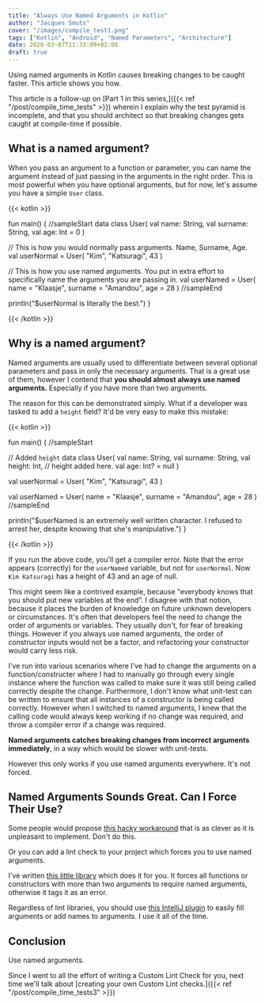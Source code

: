 ```yaml
---
title: "Always Use Named Arguments in Kotlin"
author: "Jacques Smuts"
cover: "/images/compile_test1.png"
tags: ["Kotlin", "Android", "Named Parameters", "Architecture"]
date: 2020-03-07T11:33:09+02:00
draft: true
---
```

Using named arguments in Kotlin causes breaking changes to be caught faster. This article shows you how.
<!--more-->

This article is a follow-up on [Part 1 in this series,]({{< ref "/post/compile_time_tests" >}}) wherein I explain why the test pyramid is incomplete, and that you should architect so that breaking changes gets caught at compile-time if possible.

## What is a named argument?

When you pass an argument to a function or parameter, you can name the argument instead of just passing in the arguments in the right order. This is most powerful when you have optional arguments, but for now, let's assume you have a simple `User` class.

{{< kotlin >}}

fun main() {
//sampleStart
  data class User(
    val name: String,
    val surname: String,
    val age: Int = 0
  )

  // This is how you would normally pass arguments. Name, Surname, Age.
  val userNormal = User(
      "Kim",
      "Katsuragi",
      43
  )

  // This is how you use named arguments. You put in extra effort to specifically name the arguments you are passing in.
  val userNamed = User(
      name = "Klaasje",
      surname = "Amandou",
      age = 28
  )
//sampleEnd

  println("$userNormal is literally the best.")
}

{{< /kotlin >}}

## Why is a named argument?

Named arguments are usually used to differentiate between several optional parameters and pass in only the necessary arguments. That is a great use of them, however I contend that **you should almost always use named arguments.** Especially if you have more than two arguments.

The reason for this can be demonstrated simply. What if a developer was tasked to add a `height` field? It'd be very easy to make this mistake:

{{< kotlin >}}

fun main() {
//sampleStart

  // Added `height`
  data class User(
    val name: String,
    val surname: String,
    val height: Int, // height added here.
    val age: Int? = null
  )

  val userNormal = User(
      "Kim",
      "Katsuragi",
      43
  )

  val userNamed = User(
      name = "Klaasje",
      surname = "Amandou",
      age = 28
  )
//sampleEnd

  println("$userNamed is an extremely well written character. I refused to arrest her, despite knowing that she's manipulative.")
}

{{< /kotlin >}}

If you run the above code, you'll get a compiler error. Note that the error appears (correctly) for the `userNamed` variable, but not for `userNormal`. Now `Kim Katsuragi` has a height of 43 and an age of null.

 This might seem like a contrived example, because "everybody knows that you should put new variables at the end". I disagree with that notion, because it places the burden of knowledge on future unknown developers or circumstances. It's often that developers feel the need to change the order of arguments or variables. They usually don't, for fear of breaking things. However if you always use named arguments, the order of constructor inputs would not be a factor, and refactoring your constructor would carry less risk.

 I've run into various scenarios where I've had to change the arguments on a function/constructer where I had to manually go through every single instance where the function was called to make sure it was still being called correctly despite the change. Furthermore, I don't know what unit-test can be written to ensure that all instances of a constructor is being called correctly. However when I switched to named arguments, I knew that the calling code would always keep working if no change was required, and throw a compiler error if a change was required.

**Named arguments catches breaking changes from incorrect arguments immediately**, in a way which would be slower with unit-tests.

However this only works if you use named arguments everywhere. It's not forced.


## Named Arguments Sounds Great. Can I Force Their Use?

Some people would propose [this hacky workaround](https://stackoverflow.com/questions/37394266/how-can-i-force-calls-to-some-constructors-functions-to-use-named-arguments) that is as clever as it is unpleasant to implement. Don't do this.

Or you can add a lint check to your project which forces you to use named arguments.

I've written [this little library](https://github.com/JacquesSmuts/NamedArgsLint/blob/master/README.md) which does it for you. It forces all functions or constructors with more than two arguments to require named arguments, otherwise it tags it as an error.

Regardless of lint libraries, you should use [this IntelliJ plugin](https://plugins.jetbrains.com/plugin/10942-kotlin-fill-class) to easily fill arguments or add names to arguments. I use it all of the time.

## Conclusion

Use named arguments.

Since I went to all the effort of writing a Custom Lint Check for you, next time we'll talk about [creating your own Custom Lint checks.]({{< ref "/post/compile_time_tests3" >}})
